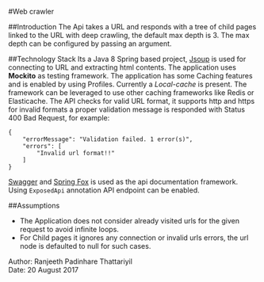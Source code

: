 #Web crawler

##Introduction
The Api takes a URL and responds with a tree of child pages linked to the URL with deep crawling, the default max depth is 3. The max depth can be configured by passing an argument.

##Technology Stack
Its a Java 8 Spring based project, [Jsoup](https://jsoup.org/) is used for connecting to URL and extracting html contents.
The application uses **Mockito** as testing framework. The application has some Caching features and is enabled by using Profiles. Currently a *Local-cache* is present. The framework can be leveraged to use other caching frameworks like Redis or Elasticache.
The API checks for valid URL format, it supports http and https for invalid formats a proper validation message is responded with Status 400 Bad Request, for example:
```
{
    "errorMessage": "Validation failed. 1 error(s)",
    "errors": [
        "Invalid url format!!"
    ]
}
```
[Swagger](https://swagger.io/) and [Spring Fox](https://springfox.github.io/springfox/docs/current/) is used as the api documentation framework.
Using ```ExposedApi``` annotation API endpoint can be enabled.

##Assumptions
* The Application does not consider already visited urls for the given request to avoid infinite loops.
* For Child pages it ignores any connection or invalid urls errors, the url node is defaulted to null for such cases.



Author: Ranjeeth Padinhare Thattariyil  
Date:	20 August 2017